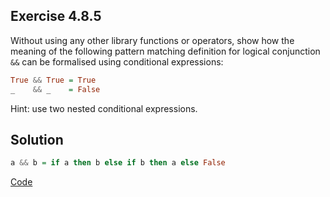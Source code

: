 ## Exercise 4.8.5

Without using any other library functions or operators, show how the meaning of the following pattern matching definition for logical conjunction `&&` can be formalised using conditional expressions:
```haskell
True && True = True
_    && _    = False
```
Hint: use two nested conditional expressions.

## Solution

```haskell
a && b = if a then b else if b then a else False
```

[Code](../../src/ch-04/4-8.hs#L23)
